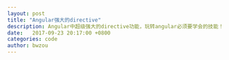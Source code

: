 ```yaml
---
layout: post
title: "Angular强大的directive"
description: Angular中超级强大的directive功能，玩转angular必须要学会的技能！
date:   2017-09-23 20:17:00 +0800
categories: code
author: bwzou
---
```


